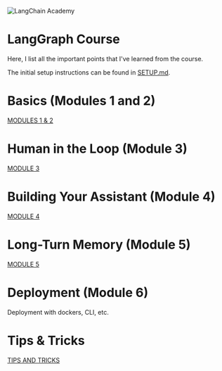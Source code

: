 ![LangChain Academy](https://cdn.prod.website-files.com/65b8cd72835ceeacd4449a53/66e9eba1020525eea7873f96_LCA-big-green%20(2).svg)


# LangGraph Course

Here, I list all the important points that I've learned from the course.

The initial setup instructions can be found in [SETUP.md](SETUP.md).


# Basics (Modules 1 and 2)

[MODULES 1 & 2](MODULE_1_and_2.md)


# Human in the Loop (Module 3)

[MODULE 3](MODULE_3.md)


# Building Your Assistant (Module 4)

[MODULE 4](MODULE_4.md)


# Long-Turn Memory (Module 5)

[MODULE 5](MODULE_5.md)


# Deployment (Module 6)

Deployment with dockers, CLI, etc.


# Tips & Tricks

[TIPS AND TRICKS](TIPS_AND_TRICKS.md)









